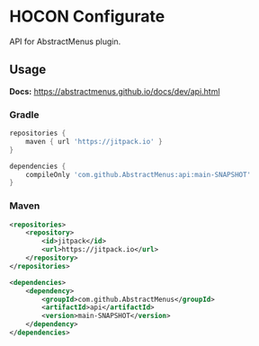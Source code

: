 # HOCON Configurate

API for AbstractMenus plugin.

## Usage

**Docs:** https://abstractmenus.github.io/docs/dev/api.html

### Gradle

```groovy
repositories {
    maven { url 'https://jitpack.io' }
}

dependencies {
    compileOnly 'com.github.AbstractMenus:api:main-SNAPSHOT'
}
```

### Maven

```xml
<repositories>
    <repository>
        <id>jitpack</id>
        <url>https://jitpack.io</url>
    </repository>
</repositories>

<dependencies>
    <dependency>
        <groupId>com.github.AbstractMenus</groupId>
        <artifactId>api</artifactId>
        <version>main-SNAPSHOT</version>
    </dependency>
</dependencies>
```